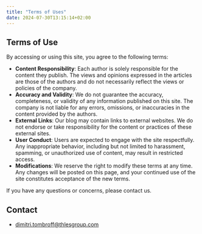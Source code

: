 ```yaml
---
title: "Terms of Uses"
date: 2024-07-30T13:15:14+02:00
---
```


## Terms of Use

By accessing or using this site, you agree to the following terms:

- **Content Responsibility**: Each author is solely responsible for the content they publish. The views and opinions expressed in the articles are those of the authors and do not necessarily reflect the views or policies of the company.
- **Accuracy and Validity**: We do not guarantee the accuracy, completeness, or validity of any information published on this site. The company is not liable for any errors, omissions, or inaccuracies in the content provided by the authors.
- **External Links**: Our blog may contain links to external websites. We do not endorse or take responsibility for the content or practices of these external sites.
- **User Conduct**: Users are expected to engage with the site respectfully. Any inappropriate behavior, including but not limited to harassment, spamming, or unauthorized use of content, may result in restricted access.
- **Modifications**: We reserve the right to modify these terms at any time. Any changes will be posted on this page, and your continued use of the site constitutes acceptance of the new terms.

If you have any questions or concerns, please contact us.

## Contact

- dimitri.tombroff@thlesgroup.com




